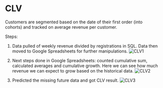 # CLV
Customers are segmented based on the date of their first order (into cohorts) and tracked on average revenue per customer.

Steps:
1. Data pulled of weekly revenue divided by registrations in SQL. Data then moved to Google Spreadsheets for further manipulations.
![CLV1](https://user-images.githubusercontent.com/117217908/226898717-75bf5d04-02d3-481a-9afe-9fda3e08defc.JPG)

2. Next steps done in Google Spreadsheets: counted cumulative sum, calculated averages and cumulative growth. Here we can see how much revenue we can expect to grow based on the historical data.
![CLV2](https://user-images.githubusercontent.com/117217908/226898992-e3261a9d-cb64-4fb5-b4e4-43082a737dd3.JPG)

3. Predicted the missing future data and got CLV result.
![CLV3](https://user-images.githubusercontent.com/117217908/226899046-70d3f906-271a-4ea9-bb55-f700b79d76b0.JPG)

